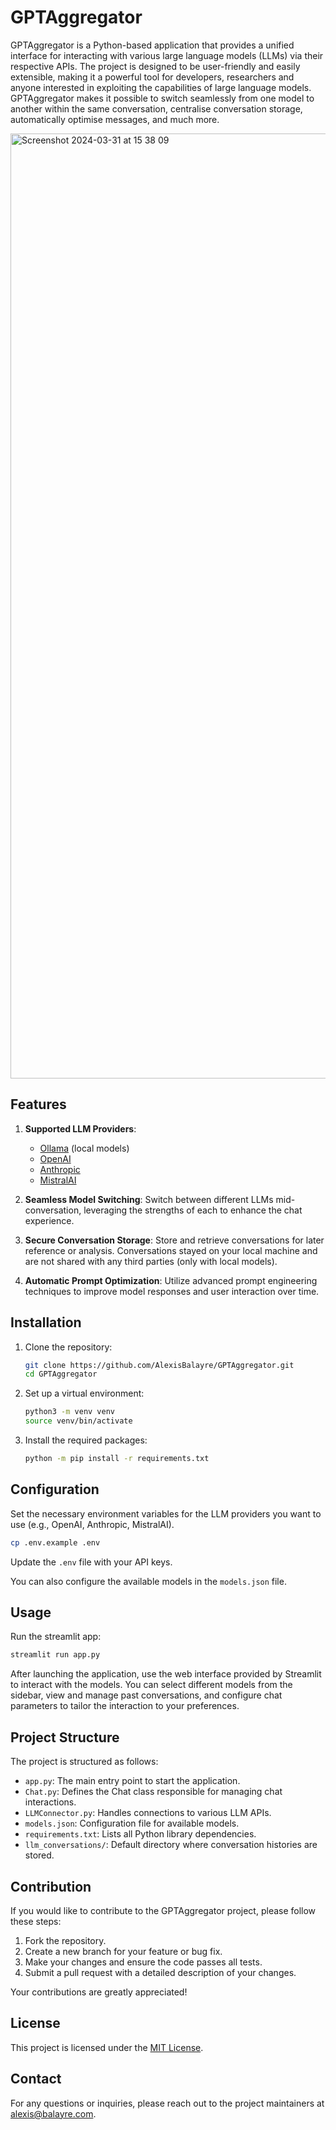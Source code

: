# GPTAggregator

GPTAggregator is a Python-based application that provides a unified interface for interacting with various large language models (LLMs) via their respective APIs. The project is designed to be user-friendly and easily extensible, making it a powerful tool for developers, researchers and anyone interested in exploiting the capabilities of large language models. GPTAggregator makes it possible to switch seamlessly from one model to another within the same conversation, centralise conversation storage, automatically optimise messages, and much more.

<img width="1512" alt="Screenshot 2024-03-31 at 15 38 09" src="https://github.com/AlexisBalayre/GPTAggregator/assets/60859013/f15e32a5-e651-4592-a182-034353a2e36f">

## Features

1. **Supported LLM Providers**:

   - [Ollama](https://ollama.com/library) (local models)
   - [OpenAI](https://platform.openai.com/docs/models/overview)
   - [Anthropic](https://docs.anthropic.com/claude/docs/intro-to-claude)
   - [MistralAI](https://docs.mistral.ai/platform/endpoints/)

2. **Seamless Model Switching**: Switch between different LLMs mid-conversation, leveraging the strengths of each to enhance the chat experience.

3. **Secure Conversation Storage**: Store and retrieve conversations for later reference or analysis. Conversations stayed on your local machine and are not shared with any third parties (only with local models).

4. **Automatic Prompt Optimization**: Utilize advanced prompt engineering techniques to improve model responses and user interaction over time.

## Installation

1. Clone the repository:

   ```bash
   git clone https://github.com/AlexisBalayre/GPTAggregator.git
   cd GPTAggregator
   ```

2. Set up a virtual environment:

   ```bash
   python3 -m venv venv
   source venv/bin/activate
   ```

3. Install the required packages:

   ```bash
   python -m pip install -r requirements.txt
   ```

## Configuration

Set the necessary environment variables for the LLM providers you want to use (e.g., OpenAI, Anthropic, MistralAI).

```bash
cp .env.example .env
```

Update the `.env` file with your API keys.

You can also configure the available models in the `models.json` file.

## Usage

Run the streamlit app:

```bash
streamlit run app.py
```

After launching the application, use the web interface provided by Streamlit to interact with the models. You can select different models from the sidebar, view and manage past conversations, and configure chat parameters to tailor the interaction to your preferences.

## Project Structure

The project is structured as follows:

- `app.py`: The main entry point to start the application.
- `Chat.py`: Defines the Chat class responsible for managing chat interactions.
- `LLMConnector.py`: Handles connections to various LLM APIs.
- `models.json`: Configuration file for available models.
- `requirements.txt`: Lists all Python library dependencies.
- `llm_conversations/`: Default directory where conversation histories are stored.

## Contribution

If you would like to contribute to the GPTAggregator project, please follow these steps:

1. Fork the repository.
2. Create a new branch for your feature or bug fix.
3. Make your changes and ensure the code passes all tests.
4. Submit a pull request with a detailed description of your changes.

Your contributions are greatly appreciated!

## License

This project is licensed under the [MIT License](LICENSE.txt).

## Contact

For any questions or inquiries, please reach out to the project maintainers at [alexis@balayre.com](mailto:alexis@balayre.com).
